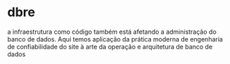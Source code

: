 # dbre
a infraestrutura como código também está afetando a administração do banco de dados. Aqui temos aplicação da prática moderna de engenharia de confiabilidade do site à arte da operação e arquitetura de banco de dados
